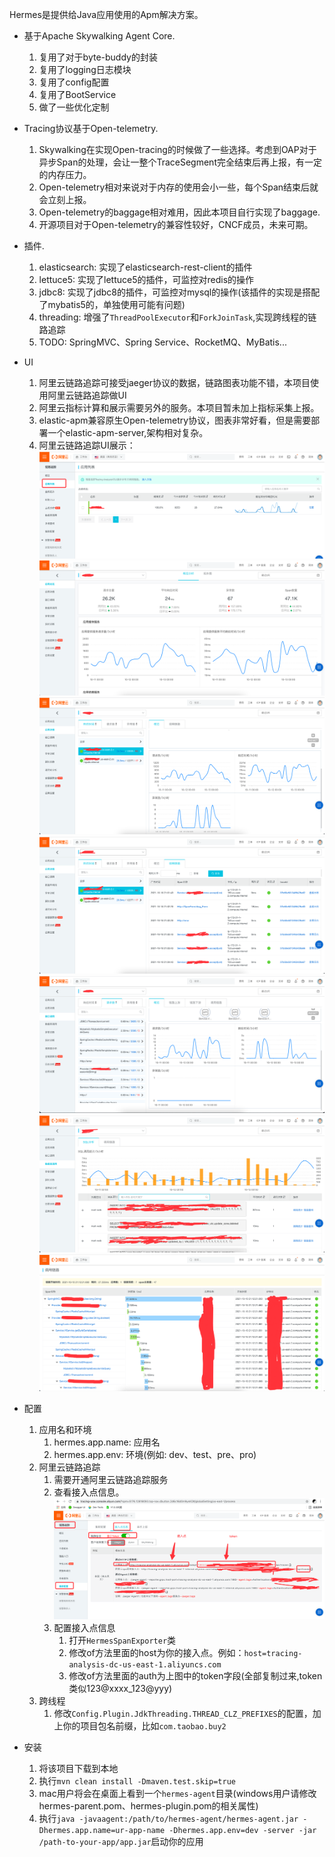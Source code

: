 Hermes是提供给Java应用使用的Apm解决方案。
* 基于Apache Skywalking Agent Core.
  1. 复用了对于byte-buddy的封装
  2. 复用了logging日志模块
  3. 复用了config配置
  4. 复用了BootService
  5. 做了一些优化定制  
    
    
* Tracing协议基于Open-telemetry.
  1. Skywalking在实现Open-tracing的时候做了一些选择。考虑到OAP对于异步Span的处理，会让一整个TraceSegment完全结束后再上报，有一定的内存压力。
  2. Open-telemetry相对来说对于内存的使用会小一些，每个Span结束后就会立刻上报。
  3. Open-telemetry的baggage相对难用，因此本项目自行实现了baggage.
  4. 开源项目对于Open-telemetry的兼容性较好，CNCF成员，未来可期。  
      
* 插件.
    1. elasticsearch: 实现了elasticsearch-rest-client的插件
    2. lettuce5: 实现了lettuce5的插件，可监控对redis的操作
    3. jdbc8: 实现了jdbc8的插件，可监控对mysql的操作(该插件的实现是搭配了mybatis5的，单独使用可能有问题)
    4. threading: 增强了`ThreadPoolExecutor`和`ForkJoinTask`,实现跨线程的链路追踪
    5. TODO: SpringMVC、Spring Service、RocketMQ、MyBatis...

* UI
  1. 阿里云链路追踪可接受jaeger协议的数据，链路图表功能不错，本项目使用阿里云链路追踪做UI
  2. 阿里云指标计算和展示需要另外的服务。本项目暂未加上指标采集上报。
  3. elastic-apm兼容原生Open-telemetry协议，图表非常好看，但是需要部署一个elastic-apm-server,架构相对复杂。
  4. 阿里云链路追踪UI展示：![img_1.png](images/img_1.png)![img_2.png](images/img_2.png)![img_3.png](images/img_3.png)  ![img_4.png](images/img_4.png)![img_5.png](images/img_5.png)![img_6.png](images/img_6.png)![img_7.png](images/img_7.png)

* 配置
  1. 应用名和环境  
     1. hermes.app.name: 应用名
     2. hermes.app.env: 环境(例如: dev、test、pre、pro)
  2. 阿里云链路追踪
     1. 需要开通阿里云链路追踪服务
     2. 查看接入点信息。![img.png](images/img.png)
     3. 配置接入点信息  
        1. 打开`HermesSpanExporter`类
        2. 修改of方法里面的host为你的接入点。例如：`host=tracing-analysis-dc-us-east-1.aliyuncs.com`
        3. 修改of方法里面的auth为上图中的token字段(全部复制过来,token类似123@xxxx_123@yyy)
  3. 跨线程
     1. 修改`Config.Plugin.JdkThreading.THREAD_CLZ_PREFIXES`的配置，加上你的项目包名前缀，比如`com.taobao.buy2`

* 安装
  1. 将该项目下载到本地
  2. 执行`mvn clean install -Dmaven.test.skip=true`
  3. mac用户将会在桌面上看到一个`hermes-agent`目录(windows用户请修改hermes-parent.pom、hermes-plugin.pom的相关属性)
  4. 执行`java -javaagent:/path/to/hermes-agent/hermes-agent.jar -Dhermes.app.name=ur-app-name -Dhermes.app.env=dev -server -jar /path-to-your-app/app.jar`启动你的应用
  
